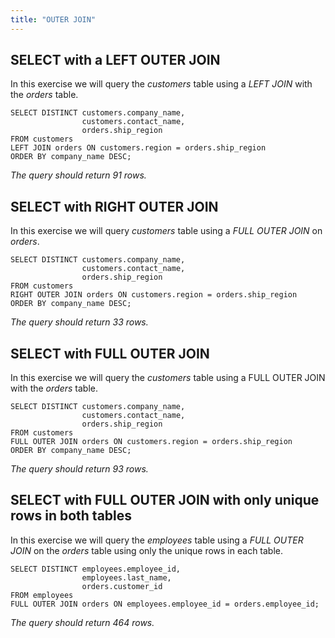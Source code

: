 ```yaml
---
title: "OUTER JOIN"
---
```


## SELECT with a LEFT OUTER JOIN

In this exercise we will query the _customers_ table using a _LEFT JOIN_ with the _orders_ table.

```
SELECT DISTINCT customers.company_name,
                customers.contact_name,
                orders.ship_region
FROM customers
LEFT JOIN orders ON customers.region = orders.ship_region
ORDER BY company_name DESC;
```
_The query should return 91 rows._

## SELECT with RIGHT OUTER JOIN

In this exercise we will query _customers_ table using a _FULL OUTER JOIN_ on _orders_.

```
SELECT DISTINCT customers.company_name,
                customers.contact_name,
                orders.ship_region
FROM customers
RIGHT OUTER JOIN orders ON customers.region = orders.ship_region
ORDER BY company_name DESC;
```
_The query should return 33 rows._

## SELECT with FULL OUTER JOIN

In this exercise we will query the _customers_ table using a FULL OUTER JOIN with the _orders_ table.

```
SELECT DISTINCT customers.company_name,
                customers.contact_name,
                orders.ship_region
FROM customers
FULL OUTER JOIN orders ON customers.region = orders.ship_region
ORDER BY company_name DESC;
```
_The query should return 93 rows._

## SELECT with FULL OUTER JOIN with only unique rows in both tables

In this exercise we will query the _employees_ table using a _FULL OUTER JOIN_ on the _orders_ table using only the unique rows in each table.

```
SELECT DISTINCT employees.employee_id,
                employees.last_name,
                orders.customer_id
FROM employees
FULL OUTER JOIN orders ON employees.employee_id = orders.employee_id;
```
_The query should return 464 rows._